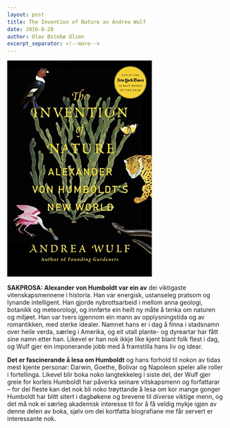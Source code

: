 ```yaml
---
layout: post
title: The Invention of Nature av Andrea Wulf
date: 2016-8-28
author: Olav Østebø Olsen
excerpt_separator: <!--more-->
---
```


![Omslaget The Invention of Nature viser gammaldagse naturteikningar: ein fugl, ein tiger, ein flamingo og ein ål](/images/invention.jpg)

**SAKPROSA: Alexander von Humboldt var ein av** dei viktigaste vitenskapsmennene i historia. Han var energisk, ustanseleg pratsom og lynande intelligent. Han gjorde nybrottsarbeid i mellom anna geologi, botanikk og meteorologi, og innførte ein heilt ny måte å tenka om naturen og miljøet. <!--more-->Han var tvers igjennom ein mann av opplysningstida og av romantikken, med sterke idealer. Namnet hans er i dag å finna i stadsnamn over heile verda, særleg i Amerika, og eit utall plante- og dyreartar har fått sine namn etter han. Likevel er han nok ikkje like kjent blant folk flest i dag, og Wulf gjer ein imponerande jobb med å framstilla hans liv og idear.

**Det er fascinerande å lesa om Humboldt** og hans forhold til nokon av tidas mest kjente personar: Darwin, Goethe, Bolivar og Napoleon speler alle roller i fortellinga. Likevel blir boka noko langtekkeleg i siste del, der Wulf gjer greie for korleis Humboldt har påverka seinare vitskapsmenn og forfattarar – for dei fleste kan det nok bli noko trøyttande å lesa om kor mange gonger Humboldt har blitt sitert i dagbøkene og brevene til diverse viktige menn, og det må nok ei særleg akademisk interesse til for å få veldig mykje igjen av denne delen av boka, sjølv om dei kortfatta biografiane me får servert er interessante nok.